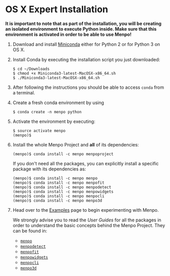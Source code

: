 OS X Expert Installation
========================

**It is important to note that as part of the installation, you will be creating
an isolated environment to execute Python inside. Make sure that this
environment is activated in order to be able to use Menpo!**

  1. Download and install [Miniconda](http://conda.pydata.org/miniconda.html)
     either for Python 2 or for Python 3 on OS X.
  2. Install Conda by executing the installation script you just downloaded:

        ```
        $ cd ~/Downloads
        $ chmod +x Miniconda3-latest-MacOSX-x86_64.sh
        $ ./Miniconda3-latest-MacOSX-x86_64.sh
        ```

  3. After following the instructions you should be able to access `conda` from
     a terminal.
  4. Create a fresh conda environment by using

        ```
        $ conda create -n menpo python
        ```

  5. Activate the environment by executing:

        ```
        $ source activate menpo
        (menpo)$
        ```

  6. Install the whole Menpo Project and **all** of its dependencies:

        ```
        (menpo)$ conda install -c menpo menpoproject
        ```

     If you don't need all the packages, you can explicitly install a specific package
     with its dependencies as:

        ```
        (menpo)$ conda install -c menpo menpo
        (menpo)$ conda install -c menpo menpofit
        (menpo)$ conda install -c menpo menpodetect
        (menpo)$ conda install -c menpo menpowidgets
        (menpo)$ conda install -c menpo menpocli
        (menpo)$ conda install -c menpo menpo3d
        ```

  7. Head over to the [Examples](../../examples/index.md) page to begin
     experimenting with Menpo.

     We strongly advise you to read the _User Guides_ for all the packages in order to
     understand the basic concepts behind the Menpo Project. They can be found in:
     - [`menpo`](../../userguide/menpo/index.md)
     - [`menpodetect`](../../userguide/menpodetect/index.md)
     - [`menpofit`](../../userguide/menpofit/index.md)
     - [`menpowidgets`](../../userguide/menpowidgets/index.md)
     - [`menpocli`](../../userguide/menpocli/index.md)
     - [`menpo3d`](../../userguide/menpo3d/index.md)
